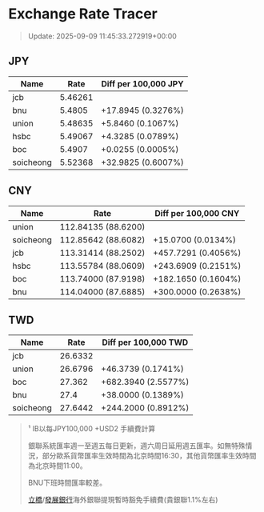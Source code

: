 # Exchange Rate Tracer

> Update: 2025-09-09 11:45:33.272919+00:00

## JPY

| Name      |    Rate | Diff per 100,000 JPY   |
|-----------|---------|------------------------|
| jcb       | 5.46261 |                        |
| bnu       | 5.4805  | +17.8945 (0.3276%)     |
| union     | 5.48635 | +5.8460 (0.1067%)      |
| hsbc      | 5.49067 | +4.3285 (0.0789%)      |
| boc       | 5.4907  | +0.0255 (0.0005%)      |
| soicheong | 5.52368 | +32.9825 (0.6007%)     |

## CNY

| Name      | Rate                | Diff per 100,000 CNY   |
|-----------|---------------------|------------------------|
| union     | 112.84135	(88.6200) |                        |
| soicheong | 112.85642	(88.6082) | +15.0700 (0.0134%)     |
| jcb       | 113.31414	(88.2502) | +457.7291 (0.4056%)    |
| hsbc      | 113.55784	(88.0609) | +243.6909 (0.2151%)    |
| boc       | 113.74000	(87.9198) | +182.1650 (0.1604%)    |
| bnu       | 114.04000	(87.6885) | +300.0000 (0.2638%)    |

## TWD

| Name      |    Rate | Diff per 100,000 TWD   |
|-----------|---------|------------------------|
| jcb       | 26.6332 |                        |
| union     | 26.6796 | +46.3739 (0.1741%)     |
| boc       | 27.362  | +682.3940 (2.5577%)    |
| bnu       | 27.4    | +38.0000 (0.1389%)     |
| soicheong | 27.6442 | +244.2000 (0.8912%)    |


> ¹ IB以每JPY100,000 +USD2 手續費計算
>
> 銀聯系統匯率週一至週五每日更新，週六周日延用週五匯率。如無特殊情況，部分歐系貨幣匯率生效時間為北京時間16:30，其他貨幣匯率生效時間為北京時間11:00。
>
> BNU下班時間匯率較差。
>
> [立橋](https://www.wlbank.com.mo/uploads/ueditor/file/20181211/1544536513900230.pdf)/[發展銀行](https://www.mdb.com.mo/Service_Charges_20230728.pdf)海外銀聯提現暫時豁免手續費(貴銀聯1.1%左右)

